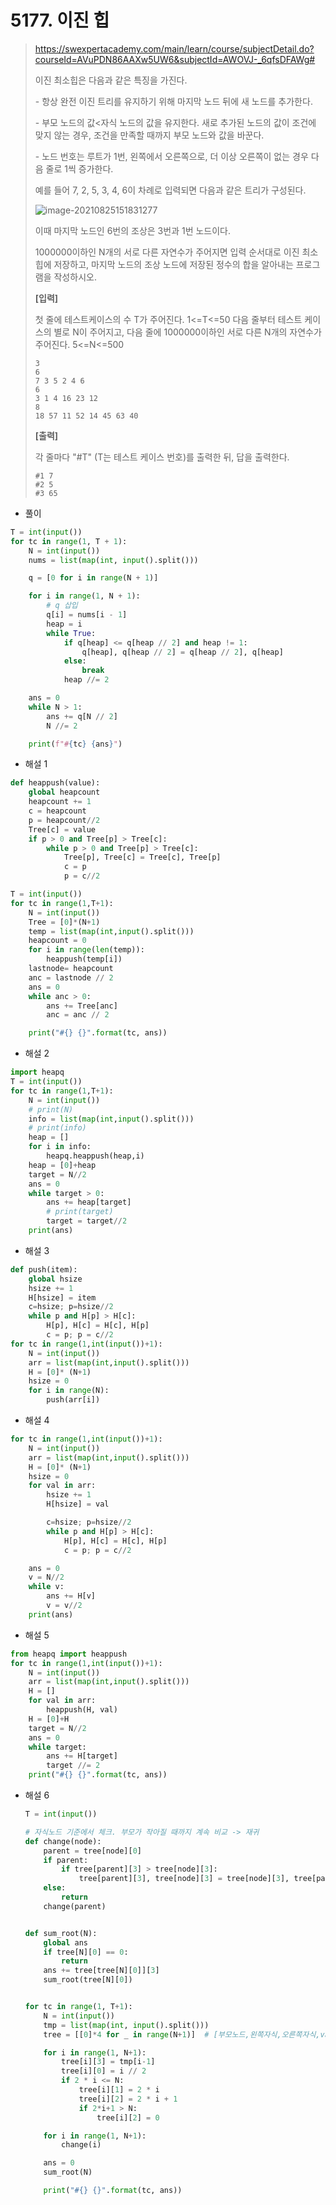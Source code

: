 # 5177. 이진 힙

> https://swexpertacademy.com/main/learn/course/subjectDetail.do?courseId=AVuPDN86AAXw5UW6&subjectId=AWOVJ-_6qfsDFAWg#
>
> 이진 최소힙은 다음과 같은 특징을 가진다.
>
> \- 항상 완전 이진 트리를 유지하기 위해 마지막 노드 뒤에 새 노드를 추가한다.
>
> \- 부모 노드의 값<자식 노드의 값을 유지한다. 새로 추가된 노드의 값이 조건에 맞지 않는 경우, 조건을 만족할 때까지 부모 노드와 값을 바꾼다.
>
> \- 노드 번호는 루트가 1번, 왼쪽에서 오른쪽으로, 더 이상 오른쪽이 없는 경우 다음 줄로 1씩 증가한다.
>
> 예를 들어 7, 2, 5, 3, 4, 6이 차례로 입력되면 다음과 같은 트리가 구성된다.
>
> ![image-20210825151831277](05177-이진_힙.assets/image-20210825151831277.png)
>
> 이때 마지막 노드인 6번의 조상은 3번과 1번 노드이다.
>
> 1000000이하인 N개의 서로 다른 자연수가 주어지면 입력 순서대로 이진 최소힙에 저장하고, 마지막 노드의 조상 노드에 저장된 정수의 합을 알아내는 프로그램을 작성하시오.
>
>
> **[입력]**
>
> 첫 줄에 테스트케이스의 수 T가 주어진다. 1<=T<=50
> 다음 줄부터 테스트 케이스의 별로 N이 주어지고, 다음 줄에 1000000이하인 서로 다른 N개의 자연수가 주어진다. 5<=N<=500
>
> ```
> 3
> 6
> 7 3 5 2 4 6
> 6
> 3 1 4 16 23 12
> 8
> 18 57 11 52 14 45 63 40
> ```
>
> **[출력]**
>
> 각 줄마다 "#T" (T는 테스트 케이스 번호)를 출력한 뒤, 답을 출력한다.
>
> ```
> #1 7
> #2 5
> #3 65
> ```

- 풀이

```python
T = int(input())
for tc in range(1, T + 1):
    N = int(input())
    nums = list(map(int, input().split()))

    q = [0 for i in range(N + 1)]

    for i in range(1, N + 1):
        # q 삽입
        q[i] = nums[i - 1]
        heap = i
        while True:
            if q[heap] <= q[heap // 2] and heap != 1:
                q[heap], q[heap // 2] = q[heap // 2], q[heap]
            else:
                break
            heap //= 2

    ans = 0
    while N > 1:
        ans += q[N // 2]
        N //= 2

    print(f"#{tc} {ans}")
```

- 해설 1

```python
def heappush(value):
    global heapcount
    heapcount += 1
    c = heapcount
    p = heapcount//2
    Tree[c] = value
    if p > 0 and Tree[p] > Tree[c]:
        while p > 0 and Tree[p] > Tree[c]:
            Tree[p], Tree[c] = Tree[c], Tree[p]
            c = p
            p = c//2

T = int(input())
for tc in range(1,T+1):
    N = int(input())
    Tree = [0]*(N+1)
    temp = list(map(int,input().split()))
    heapcount = 0
    for i in range(len(temp)):
        heappush(temp[i])
    lastnode= heapcount
    anc = lastnode // 2
    ans = 0
    while anc > 0:
        ans += Tree[anc]
        anc = anc // 2

    print("#{} {}".format(tc, ans))
```

- 해설 2

```python
import heapq
T = int(input())
for tc in range(1,T+1):
    N = int(input())
    # print(N)
    info = list(map(int,input().split()))
    # print(info)
    heap = []
    for i in info:
        heapq.heappush(heap,i)
    heap = [0]+heap
    target = N//2
    ans = 0
    while target > 0:
        ans += heap[target]
        # print(target)
        target = target//2
    print(ans)
```

- 해설 3

```python
def push(item):
    global hsize
    hsize += 1
    H[hsize] = item
    c=hsize; p=hsize//2
    while p and H[p] > H[c]:
        H[p], H[c] = H[c], H[p]
        c = p; p = c//2
for tc in range(1,int(input())+1):
    N = int(input())
    arr = list(map(int,input().split()))
    H = [0]* (N+1)
    hsize = 0
    for i in range(N):
        push(arr[i])
```

- 해설 4

```python
for tc in range(1,int(input())+1):
    N = int(input())
    arr = list(map(int,input().split()))
    H = [0]* (N+1)
    hsize = 0
    for val in arr:
        hsize += 1
        H[hsize] = val

        c=hsize; p=hsize//2
        while p and H[p] > H[c]:
            H[p], H[c] = H[c], H[p]
            c = p; p = c//2

    ans = 0
    v = N//2
    while v:
        ans += H[v]
        v = v//2
    print(ans)
```

- 해설 5

```python
from heapq import heappush
for tc in range(1,int(input())+1):
    N = int(input())
    arr = list(map(int,input().split()))
    H = []
    for val in arr:
        heappush(H, val)
    H = [0]+H
    target = N//2
    ans = 0
    while target:
        ans += H[target]
        target //= 2
    print("#{} {}".format(tc, ans))
```

- 해설 6

  ```python
  T = int(input())
  
  # 자식노드 기준에서 체크. 부모가 작아질 때까지 계속 비교 -> 재귀
  def change(node):
      parent = tree[node][0]
      if parent:
          if tree[parent][3] > tree[node][3]:
              tree[parent][3], tree[node][3] = tree[node][3], tree[parent][3]
      else:
          return
      change(parent)
  
  
  def sum_root(N):
      global ans
      if tree[N][0] == 0:
          return
      ans += tree[tree[N][0]][3]
      sum_root(tree[N][0])
  
  
  for tc in range(1, T+1):
      N = int(input())
      tmp = list(map(int, input().split()))
      tree = [[0]*4 for _ in range(N+1)]  # [부모노드,왼쪽자식,오른쪽자식,value]
  
      for i in range(1, N+1):
          tree[i][3] = tmp[i-1]
          tree[i][0] = i // 2
          if 2 * i <= N:
              tree[i][1] = 2 * i
              tree[i][2] = 2 * i + 1
              if 2*i+1 > N:
                  tree[i][2] = 0
  
      for i in range(1, N+1):
          change(i)
  
      ans = 0
      sum_root(N)
  
      print("#{} {}".format(tc, ans))
  ```

  
